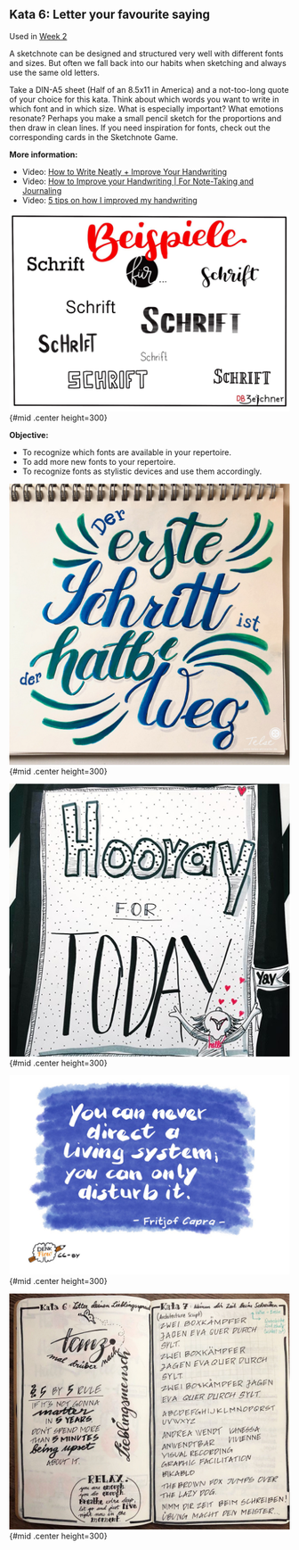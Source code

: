 ## Kata 6: Letter your favourite saying

Used in [Week 2](0410_Week_02.md)

A sketchnote can be designed and structured very well with different fonts and sizes. But often we fall back into our habits when sketching and always use the same old letters.

Take a DIN-A5 sheet (Half of an 8.5x11 in America) and a not-too-long quote of your choice for this kata. Think about which words you want to write in which font and in which size. What is especially important? What emotions resonate? Perhaps you make a small pencil sketch for the proportions and then draw in clean lines. If you need inspiration for fonts, check out the corresponding cards in the Sketchnote Game.


**More information:** 

- Video: [How to Write Neatly + Improve Your Handwriting](https://www.youtube.com/watch?v=_QA_NScPlt8)
- Video: [How to Improve your Handwriting | For Note-Taking and Journaling](https://www.youtube.com/watch?v=1YXjAu9o11o)
- Video: [5 tips on how I improved my handwriting](https://www.youtube.com/watch?v=aK2SLQx6j9Q)

![Beispiele für Schrift by @katja.visualisiert CC-BY](sketchnotes/fonts_sample.png){#mid .center height=300}

**Objective:**

- To recognize which fonts are available in your repertoire.
- To add more new fonts to your repertoire.
- To recognize fonts as stylistic devices and use them accordingly.

![Lettering by @telse_ahrweiler CC-BY](sketchnotes/lettering_1.jpg){#mid .center height=300}

![Lettering by @mindfullmindful CC-BY](sketchnotes/lettering_2.jpg){#mid .center height=300}

![Lettering by @denkflow CC-BY](sketchnotes/lettering_3.jpg){#mid .center height=300}

![Lettering by @anwendtbar CC-BY](sketchnotes/lettering_4.jpg){#mid .center height=300}